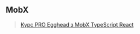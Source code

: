 ## MobX 

> [Курс PRO Egghead з MobX TypeScript React](https://egghead.io/courses/develop-react-applications-with-mobx-and-typescript)